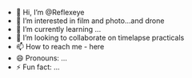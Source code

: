 - 👋 Hi, I’m @Reflexeye
- 👀 I’m interested in film and photo...and drone
- 🌱 I’m currently learning ...
- 💞️ I’m looking to collaborate on timelapse practicals
- 📫 How to reach me - here
- 😄 Pronouns: ...
- ⚡ Fun fact: ...

<!---
Reflexeye/Reflexeye is a ✨ special ✨ repository because its `README.md` (this file) appears on your GitHub profile.
You can click the Preview link to take a look at your changes.
--->
